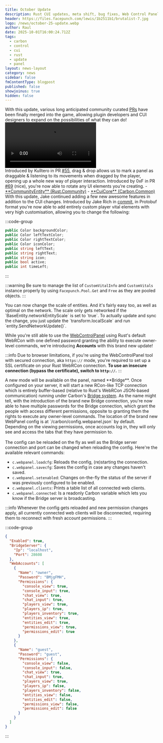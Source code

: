 ```yaml
---
title: October Update
description: Rust CUI updates, meta shift, bug fixes, Web Control Panel accounts.
header: https://files.facepunch.com/lewis/1b2511b1/brutalist-7.jpg
logo: /news/october-25-update.webp
author: Raul
date: 2025-10-01T16:00:24.712Z
tags:
  - carbon
  - control
  - cui
  - rust
  - update
  - panel
layout: news-layout
category: news
sidebar: false
fmContentType: blogpost
published: false
showjoinus: true
hidden: false
---
```


<NewsHeroSection src="https://files.facepunch.com/mattisaac/2025/September/rust_wall_cabinet_1080.jpg">
<NewsSectionTitle text="CUI" author="raulssorban"/>
<NewsSection>
With this update, various long anticipated community curated <a href="https://github.com/Facepunch/Rust.Community" target="_blank">PRs</a> have been finally merged into the game, allowing plugin developers and CUI designers to expand on the possibilities of what they can do!

<NewsSectionSubtitle text="Draggables" author="Kulltero"/>
<video controls src="/news/draggables-demo.mp4"></video><br>
Introduced by Kulltero in PR <a href="https://github.com/Facepunch/Rust.Community/pull/55" target="_blank">#55</a>, drag & drop allows us to mark a panel as draggable & listening to its movements when dragged by the player, opening up a whole new way of player interaction.

<NewsSectionSubtitle text="RectTransform Rotation" author="codefling-0xf"/>
Introduced by 0xF in PR <a href="https://github.com/Facepunch/Rust.Community/pull/69" target="_blank">#69</a> (nice), you're now able to rotate any UI elements you're creating.

<NewsSectionSubtitle text="Sources"/>
- <a href="https://github.com/Facepunch/Rust.Community/blob/master/CommunityEntity.UI.cs" target="_blank">**CommunityEntity** (Rust.Community)</a> 
- <a href="https://github.com/CarbonCommunity/Carbon.Common/blob/8ea6781a8dd2344c364e4d46baa60eb707c26ccd/src/Oxide/CUI/CuiCore.cs" target="_blank">**CuiCore** (Carbon.Common)</a> 

</NewsSection>
</NewsHeroSection>

<NewsHeroSection src="https://files.facepunch.com/ianhenderson/1b0111b1/Photos_p1CM7u1uEf.jpg">
<NewsSectionTitle text="Extra Community Features" author="raulssorban"/>
<NewsSection>
With this update, Jake continued adding a few new awesome features in addition to the CUI changes. 

<NewsSectionSubtitle text="Custom Vitals" author="Jake-Rich"/>
Introduced by Jake Rich in <a href="https://github.com/Facepunch/Rust.Community/commit/f1eef905473105e7814b984bc5745d4d9cbaa006" target="_blank">commit</a>, in Protobuf format you're now able to add entirely custom player vital elements with very high customisation, allowing you to change the following:

:::code-group
```cs [CustomVitalInfo]
public Color backgroundColor;
public Color leftTextColor;
public Color rightTextColor;
public Color iconColor;
public string leftText;
public string rightText;
public string icon;
public bool active;
public int timeLeft;
```
:::

:::warning
Be sure to manage the list of `CustomVitalInfo` and `CustomVitals` instance properly by using `Facepunch.Pool.Get` and `Free` as they are pooled objects.
:::

<NewsSectionSubtitle text="Entity Scaling" author="Jake-Rich"/>
You can now change the scale of entities. And it's fairly easy too, as well as optimal on the network. The scale only gets networked if the `BaseEntity.networkEntityScale` is set to `true`. To actually update and sync the change, you just update the `transform.localScale` and run `entity.SendNetworkUpdate()`.

</NewsSection>
</NewsHeroSection>

<NewsHeroSection src="https://files.facepunch.com/mattisaac/2025/September/rust_tripod_spotlight_detail_1080.jpg">
<NewsSectionTitle text="Web Control Panel" author="raulssorban"/>
<NewsSection>

While you're still able to use the <a href="/tools/control-panel" target="_blank">WebControlPanel</a> using Rust's default WebRCon with one defined password granting the ability to execute owner-level commands, we're introducing **Accounts** with this brand new update!

:::info
Due to browser limitations, if you're using the WebControlPanel tool with secured connection, aka `https://` mode, you're required to set up a SSL certificate on your Rust WebRCon connection. **To use an insecure connection (bypass the certificate), switch to `http://`.**
:::

<NewsSectionSubtitle text="Carbon Bridge"/>
A new mode will be available on the panel, named **Bridge**. Once configured on your server, it will start a new RCon-like TCP connection which is entirely buffer-based (relative to Rust's WebRCon JSON-based communication) running under Carbon's <a href="/devs/features/bridge">Bridge system</a>. 

<NewsSectionSubtitle text="Accounts"/>
As the name might tell, with the introduction of the brand new Bridge connection, you're now able to have multiple passwords for the Bridge connection, which grant the people with access different permissions, opposite to granting them the rights to execute any owner-level commands.

<NewsSectionSubtitle text="How to set up?"/>
The location of the brand new WebPanel config is at `<root>/carbon/config.webpanel.json` by default. Depending on the viewing permissions, once accounts log in, they will only see and access the tabs that they have permission to.
<br><br>
The config can be reloaded on the fly as well as the Bridge server connection and port can be changed when reloading the config. Here're the available relevant commands:

- `c.webpanel.loadcfg`: Reloads the config, (re)starting the connection.
- `c.webpanel.savecfg`: Saves the config in case any changes haven't saved.
- `c.webpanel.setenabled`: Changes on-the-fly the status of the server if was previously configured to be enabled.
- `c.webpanel.clients`: Prints a table list of all connected web clients. 
- `c.webpanel.connected`: Is a readonly Carbon variable which lets you know if the Bridge server is broadcasting.

:::info
Whenever the config gets reloaded and new permission changes apply, all currently connected web clients will be disconnected, requiring them to reconnect with fresh account permissions.
:::

:::code-group
```json [config.webpanel.json]
{
  "Enabled": true,
  "BridgeServer": {
    "Ip": "localhost",
    "Port": 28608
  },
  "WebAccounts": [
    {
      "Name": "owner",
      "Password": "BMjgFMH",
      "Permissions": {
        "console_view": true,
        "console_input": true,
        "chat_view": true,
        "chat_input": true,
        "players_view": true,
        "players_ip": true,
        "players_inventory": true,
        "entities_view": true,
        "entities_edit": true,
        "permissions_view": true,
        "permissions_edit": true
      }
    },
    {
      "Name": "guest",
      "Password": "guest",
      "Permissions": {
        "console_view": false,
        "console_input": false,
        "chat_view": true,
        "chat_input": true,
        "players_view": true,
        "players_ip": false,
        "players_inventory": false,
        "entities_view": false,
        "entities_edit": false,
        "permissions_view": false,
        "permissions_edit": false
      }
    }
  ]
}
```
:::

</NewsSection>
</NewsHeroSection>

<NewsReleaseNotes version="2.0.203"/>
